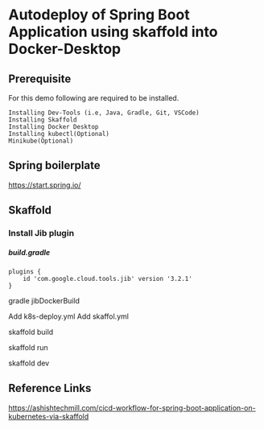 # Autodeploy of Spring Boot Application using skaffold into Docker-Desktop

## Prerequisite

For this demo following are required to be installed.

    Installing Dev-Tools (i.e, Java, Gradle, Git, VSCode)
    Installing Skaffold
    Installing Docker Desktop
    Installing kubectl(Optional)
    Minikube(Optional)

## Spring boilerplate

https://start.spring.io/

## Skaffold

### Install Jib plugin

##### build.gradle
```
plugins {
	id 'com.google.cloud.tools.jib' version '3.2.1'
}
```

gradle jibDockerBuild

Add k8s-deploy.yml
Add skaffol.yml

<!-- Build spring boot app -->
skaffold build
<!-- Deploy spring boot app in K8s -->
skaffold run
<!-- Create a live deploy from local to K8s -->
skaffold dev

## Reference Links

https://ashishtechmill.com/cicd-workflow-for-spring-boot-application-on-kubernetes-via-skaffold
